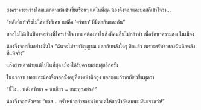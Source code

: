 สงครามระหว่างโลกแตกต่างเข้มข้นขึ้นเรื่อยๆ
แต่ในที่สุด น้องจิ้งจอกและบอสก็เข้าใจว่า…

“พลังที่แท้จริงไม่ใช่พลังวิเศษ แต่คือ ‘ศรัทธา’ ที่มีต่อกันและกัน”

บอสไม่ได้เป็นปีศาจอย่างที่ใครเข้าใจ
เขาแค่ต้องทำในสิ่งที่คนอื่นไม่กล้าทำ เพื่อรักษาความสงบในเมือง

น้องจิ้งจอกยิ้มอย่างมั่นใจ
“ฉันจะไม่ขายวิญญาณ แลกกับพลังใดๆ อีกแล้ว เพราะศรัทธาของฉันคือพลังที่แท้จริง”

แก๊งสารเลวพ่ายแพ้ไปในที่สุด
เมืองได้รับความสงบสุขอีกครั้ง

ในฉากจบ บอสและน้องจิ้งจอกนั่งอยู่ที่ดาดฟ้าตึกสูง
บอสยกแก้วชาเขียวขึ้นพูดว่า

“นี่ไง... พลังศรัทธา + ชาเขียว = ชนะทุกอย่าง!”

น้องจิ้งจอกหัวเราะ
“บอส... ครั้งหน้าอย่าขอชาเขียวแต่ให้ขอน้ำอัดลมนะ มันแรงกว่า!”

